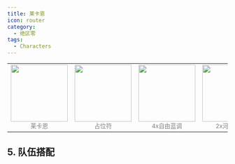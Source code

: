 ```yaml
---
title: 莱卡恩
icon: router
category:
  - 绝区零
tags:
  - Characters
---
```


<!-- #region Intro -->

<table style="text-align:center">
	<tr>
		<td> <img src="https://cdn.jsdelivr.net/gh/shenbourne/Icon-Hosting-Service@main/zzz/Role-Icons/莱卡恩.png" height="130"><br><small style="color:grey;">莱卡恩</small> </td>
		<td> <img src="https://cdn.jsdelivr.net/gh/shenbourne/Icon-Hosting-Service@main/zzz/Weapons/占位符.png" height="130"><br><small style="color:grey;">占位符</small> </td>
		<td> <img src="https://cdn.jsdelivr.net/gh/shenbourne/Icon-Hosting-Service@main/zzz/Drive-Disc/自由蓝调.png" height="130"><br><small style="color:grey;">4x自由蓝调</small> </td>
		<td> <img src="https://cdn.jsdelivr.net/gh/shenbourne/Icon-Hosting-Service@main/zzz/Drive-Disc/河豚电音.png" height="130"><br><small style="color:grey;">2x河豚电音</small> </td>
	</tr>
</table>

<!-- #endregion Intro -->

## 5. 队伍搭配

<!-- @include: README.md#LycaonEllenRina -->
<!-- @include: Lycaon.md#Intro -->
<!-- @include: Ellen.md#Intro -->
<!-- @include: Rina.md#Intro -->

<!-- @include: README.md#LycaonSoukakuEllen -->
<!-- @include: Lycaon.md#Intro -->
<!-- @include: Soukaku.md#Intro -->
<!-- @include: Ellen.md#Intro -->
